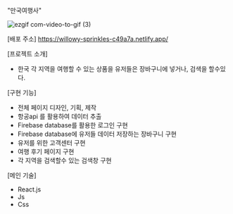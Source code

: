 


  "만국여행사"
  
![ezgif com-video-to-gif (3)](https://user-images.githubusercontent.com/115339701/232436453-456baf03-132e-479b-921c-99bc6af62c3c.gif)


 [배포 주소]
  https://willowy-sprinkles-c49a7a.netlify.app/

 [프로젝트 소개]
  - 한국 각 지역을 여행할 수 있는 상품을 유저들은 장바구니에 넣거나, 검색을 할수있다.
  
 [구현 기능]
  - 전체 페이지 디자인, 기획, 제작 
  - 항공api 를 활용하여 데이터 추출
  - Firebase database를 활용한 로그인 구현
  - Firebase database에 유저들 데이터 저장하는 장바구니 구현
  - 유저를 위한 고객센터 구현
  - 여행 후기 페이지 구현
  - 각 지역을 검색할수 있는 검색창 구현

 [메인 기술]
  - React.js
  - Js
  - Css

  

